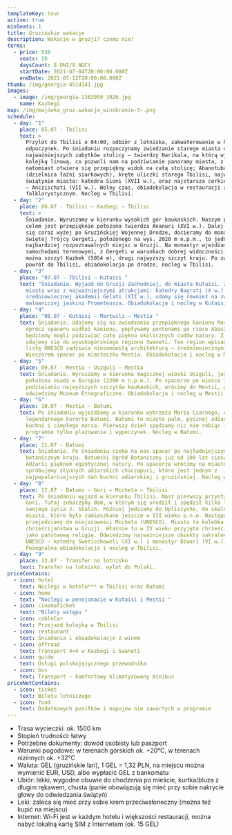 ```yaml
---
templateKey: tour
active: true
minSeats: 1
title: Gruzińskie wakacje
description: Wakacje w gruzji? czemu nie!
terms:
  - price: 530
    seats: 15
    daysCount: 8 DNI/9 NOCY
    startDate: 2021-07-04T20:00:00.000Z
    endDate: 2021-07-12T20:00:00.000Z
thumb: /img/georgia-4514141.jpg
images:
  - image: /img/georgia-1383959_1920.jpg
    name: Kazbegi
map: /img/majówka_gruz.wakacje_winobranie-5-.png
schedule:
  - day: "1"
    place: 05.07 - Tbilisi
    text: >
      Przylot do Tbilisi o 04:00, odbiór z lotniska, zakwaterowanie w hotelu,
      odpoczynek. Po śniadaniu rozpoczynamy zwiedzanie starego miasta oraz
      najważniejszych zabytków stolicy – twierdzy Narikala, na którą wjedziemy
      kolejką linową, co pozwoli nam na podziwianie panoramy miasta, z twierdzy
      natomiast otwiera się przepiękny widok na całą stolicę; Abanotubani
      (dzielnica łaźni siarkowych), kręte uliczki starego Tbilisi, najważniejsze
      świątynie miasta: katedra Sioni (XVII w.), oraz najstarsza cerkiew Tbilisi
      – Anczischati (VII w.). Wolny czas, obiadokolacja w restauracji z pokazem
      folklorystycznym. Nocleg w Tbilisi.
  - day: "2"
    place: 06.07 - Tbilisi – Kazbegi – Tbilisi
    text: >
      Śniadanie. Wyruszamy w kierunku wysokich gór kaukaskich. Naszym pierwszym
      celem jest przepięknie położona twierdza Ananuri (XVI w.). Dalej wspinając
      się coraz wyżej po Gruzińskiej Wojennej Drodze, docieramy do monastyru
      świętej Trójcy Gergeti, położonego na wys. 2020 m n.p.m., to jedno z
      najbardziej rozpoznawalnych miejsc w Gruzji. Na monastyr wjeżdżamy
      samochodami terenowymi, z Gergeti w warunkach dobrej widoczności, zobaczyć
      można szczyt Kazbek (5054 m), drugi najwyższy szczyt kraju. Po zwiedzaniu
      powrót do Tbilisi, obiadokolacja po drodze, nocleg w Tbilisi. 
  - day: "3"
    place: "07.07 - Tbilisi – Kutaisi "
    text: "Śniadanie. Wyjazd do Gruzji Zachodniej, do miasta Kutaisi. Zwiedzanie
      miasta wraz z najważniejszymi atrakcjami: katedry Bagrati (X w.). i
      średniowiecznej akademii Gelati (XII w.), udamy się również na zwiedzanie
      malowniczej jaskini Prometeusza. Obiadokolacja i nocleg w Kutaisi."
  - day: "4"
    place: "08.07 - Kutaisi – Martwili – Mestia "
    text: Śniadanie. Udajemy się na zwiedzanie przepięknego kanionu Martwili, gdzie
      oprócz spaceru wzdłuż kanionu, popływamy pontonami po rzece Abasza i
      będziemy mogli podziwiać całe piękno okolicznych cudów natury. Z Martwili
      udajemy się do wysokogórskiego regionu Swaneti. Ten region wpisany na
      listę UNESCO zadziwia niesamowitą architekturą – średniowiecznymi wieżami.
      Wieczorem spacer po miasteczku Mestia. Obiadokolacja i nocleg w Mestii.
  - day: "5"
    place: 09.07 - Mestia – Uszguli – Mestia
    text: Śniadanie. Wyruszamy w kierunku magicznej wioski Uszguli, jest to najwyżej
      położona osada w Europie (2200 m n.p.m.). Po spacerze po wiosce i
      podziwianiu najwyższych szczytów kaukaskich, wrócimy do Mestii, gdzie
      odwiedzimy Muzeum Etnograficzne. Obiadokolacja i nocleg w Mestii.
  - day: "6"
    place: 10.07 - Mestia – Batumi
    text: Po śniadaniu wyjeżdżamy w kierunku wybrzeża Morza Czarnego, do
      legendarnego kurortu Batumi. Batumi to miasto palm, pysznej adżarskiej
      kuchni i ciepłego morza. Pierwszy dzień spędzamy nic nie robiąc – w
      programie tylko plażowanie i wypoczynek. Nocleg w Batumi.
  - day: "7"
    place: 11.07 - Batumi
    text: Śniadanie. Po śniadaniu czeka na nas spacer po najładniejszym ogrodzie
      botanicznym kraju. Batumski Ogród Botaniczny już od 100 lat cieszy gości
      Adżarii pięknem egzotycznej natury. Po spacerze wrócimy na miasto i
      spróbujemy słynnych adżarskich chaczapuri, które jest jednym z
      najpopularniejszych dań kuchni adżarskiej i gruzińskiej. Nocleg w Batumi.
  - day: "8"
    place: 12.07 - Batumi – Gori – Mccheta – Tbilisi
    text: Po śniadaniu wyjazd w kierunku Tbilisi. Nasz pierwszy przystanek to miasto
      Gori. Tutaj zobaczymy dom, w którym się urodził i spędził kilka lat
      swojego życia J. Stalin. Później jedziemy do Upliscyche, do skalnego
      miasta, które było zamieszkane jeszcze w III wieku p.n.e. Następnie
      przejedziemy do miejscowości Mccheta (UNESCO). Miasto to kolebka
      chrześcijaństwa w Gruzji. Właśnie tu w IV wieku przyjęto chrześcijaństwo
      jako państwową religię. Odwiedzimy najważniejsze obiekty sakralne z listy
      UNESCO – katedrę Sweticchoweli (XI w.) i monastyr Dżwari (VI w.).
      Pożegnalna obiadokolacja i nocleg w Tbilisi.
  - day: "9"
    place: 13.07 - Transfer na lotnisko
    text: Transfer na lotnisko, wylot do Polski.
priceContains:
  - icon: hotel
    text: Noclegi w hotelu*** w Tbilisi oraz Batumi
  - icon: home
    text: "Noclegi w pensjonacie w Kutaisi i Mestii "
  - icon: cinemaTicket
    text: "Bilety wstępu "
  - icon: cableCar
    text: Przejazd kolejką w Tbilisi
  - icon: restaurant
    text: Śniadania i obiadokolacje z winem
  - icon: offroad
    text: Transport 4×4 w Kazbegi i Swaneti
  - icon: guide
    text: Usługi polskojęzycznego przewodnika
  - icon: bus
    text: Transport – komfortowy klimatyzowany minibus
priceNotContains:
  - icon: ticket
    text: Biletu lotniczego
  - icon: food
    text: Dodatkowych posiłków i napojów nie zawartych w programie
---
```

* Trasa wycieczki: ok. 1500 km
* Stopień trudności: łatwy
* Potrzebne dokumenty: dowód osobisty lub paszport
* Warunki pogodowe: w terenach górskich ok. +20°C, w terenach nizinnych ok. +32°C
* Waluta: GEL (gruzińskie lari), 1 GEL = 1,32 PLN, na miejscu można wymienić EUR, USD, albo wypłacić GEL z bankomatu  
* Ubiór: lekki, wygodne obuwie do chodzenia po mieście, kurtka/bluza z długim rękawem, chusta (panie obowiązują się mieć przy sobie nakrycie głowy do odwiedzania świątyń)
* Leki: zaleca się mieć przy sobie krem przeciwsłoneczny (można też kupić na miejscu)
* Internet: Wi-Fi jest w każdym hotelu i większości restauracji, można nabyć lokalną kartę SIM z Internetem (ok. 15 GEL)